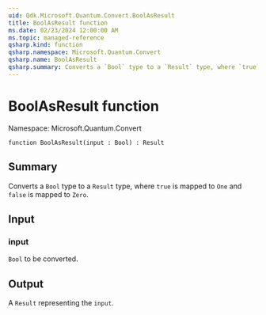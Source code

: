 ```yaml
---
uid: Qdk.Microsoft.Quantum.Convert.BoolAsResult
title: BoolAsResult function
ms.date: 02/23/2024 12:00:00 AM
ms.topic: managed-reference
qsharp.kind: function
qsharp.namespace: Microsoft.Quantum.Convert
qsharp.name: BoolAsResult
qsharp.summary: Converts a `Bool` type to a `Result` type, where `true` is mapped to `One` and `false` is mapped to `Zero`.
---
```


# BoolAsResult function

Namespace: Microsoft.Quantum.Convert

```qsharp
function BoolAsResult(input : Bool) : Result
```

## Summary
Converts a `Bool` type to a `Result` type, where `true` is mapped to
`One` and `false` is mapped to `Zero`.

## Input
### input
`Bool` to be converted.

## Output
A `Result` representing the `input`.
